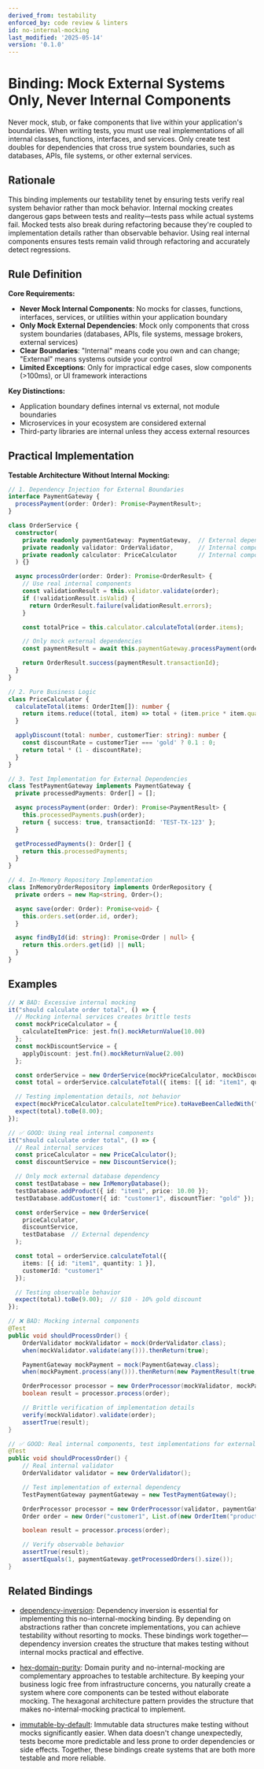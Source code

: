 ```yaml
---
derived_from: testability
enforced_by: code review & linters
id: no-internal-mocking
last_modified: '2025-05-14'
version: '0.1.0'
---
```

# Binding: Mock External Systems Only, Never Internal Components

Never mock, stub, or fake components that live within your application's boundaries.
When writing tests, you must use real implementations of all internal classes,
functions, interfaces, and services. Only create test doubles for dependencies that
cross true system boundaries, such as databases, APIs, file systems, or other external
services.

## Rationale

This binding implements our testability tenet by ensuring tests verify real system behavior rather than mock behavior. Internal mocking creates dangerous gaps between tests and reality—tests pass while actual systems fail. Mocked tests also break during refactoring because they're coupled to implementation details rather than observable behavior. Using real internal components ensures tests remain valid through refactoring and accurately detect regressions.

## Rule Definition

**Core Requirements:**

- **Never Mock Internal Components**: No mocks for classes, functions, interfaces, services, or utilities within your application boundary
- **Only Mock External Dependencies**: Mock only components that cross system boundaries (databases, APIs, file systems, message brokers, external services)
- **Clear Boundaries**: "Internal" means code you own and can change; "External" means systems outside your control
- **Limited Exceptions**: Only for impractical edge cases, slow components (>100ms), or UI framework interactions

**Key Distinctions:**
- Application boundary defines internal vs external, not module boundaries
- Microservices in your ecosystem are considered external
- Third-party libraries are internal unless they access external resources

## Practical Implementation

**Testable Architecture Without Internal Mocking:**

```typescript
// 1. Dependency Injection for External Boundaries
interface PaymentGateway {
  processPayment(order: Order): Promise<PaymentResult>;
}

class OrderService {
  constructor(
    private readonly paymentGateway: PaymentGateway,  // External dependency
    private readonly validator: OrderValidator,       // Internal component
    private readonly calculator: PriceCalculator      // Internal component
  ) {}

  async processOrder(order: Order): Promise<OrderResult> {
    // Use real internal components
    const validationResult = this.validator.validate(order);
    if (!validationResult.isValid) {
      return OrderResult.failure(validationResult.errors);
    }

    const totalPrice = this.calculator.calculateTotal(order.items);

    // Only mock external dependencies
    const paymentResult = await this.paymentGateway.processPayment(order);

    return OrderResult.success(paymentResult.transactionId);
  }
}

// 2. Pure Business Logic
class PriceCalculator {
  calculateTotal(items: OrderItem[]): number {
    return items.reduce((total, item) => total + (item.price * item.quantity), 0);
  }

  applyDiscount(total: number, customerTier: string): number {
    const discountRate = customerTier === 'gold' ? 0.1 : 0;
    return total * (1 - discountRate);
  }
}

// 3. Test Implementation for External Dependencies
class TestPaymentGateway implements PaymentGateway {
  private processedPayments: Order[] = [];

  async processPayment(order: Order): Promise<PaymentResult> {
    this.processedPayments.push(order);
    return { success: true, transactionId: 'TEST-TX-123' };
  }

  getProcessedPayments(): Order[] {
    return this.processedPayments;
  }
}

// 4. In-Memory Repository Implementation
class InMemoryOrderRepository implements OrderRepository {
  private orders = new Map<string, Order>();

  async save(order: Order): Promise<void> {
    this.orders.set(order.id, order);
  }

  async findById(id: string): Promise<Order | null> {
    return this.orders.get(id) || null;
  }
}
```

## Examples

```typescript
// ❌ BAD: Excessive internal mocking
it("should calculate order total", () => {
  // Mocking internal services creates brittle tests
  const mockPriceCalculator = {
    calculateItemPrice: jest.fn().mockReturnValue(10.00)
  };
  const mockDiscountService = {
    applyDiscount: jest.fn().mockReturnValue(2.00)
  };

  const orderService = new OrderService(mockPriceCalculator, mockDiscountService);
  const total = orderService.calculateTotal({ items: [{ id: "item1", quantity: 1 }] });

  // Testing implementation details, not behavior
  expect(mockPriceCalculator.calculateItemPrice).toHaveBeenCalledWith("item1", 1);
  expect(total).toBe(8.00);
});

// ✅ GOOD: Using real internal components
it("should calculate order total", () => {
  // Real internal services
  const priceCalculator = new PriceCalculator();
  const discountService = new DiscountService();

  // Only mock external database dependency
  const testDatabase = new InMemoryDatabase();
  testDatabase.addProduct({ id: "item1", price: 10.00 });
  testDatabase.addCustomer({ id: "customer1", discountTier: "gold" });

  const orderService = new OrderService(
    priceCalculator,
    discountService,
    testDatabase  // External dependency
  );

  const total = orderService.calculateTotal({
    items: [{ id: "item1", quantity: 1 }],
    customerId: "customer1"
  });

  // Testing observable behavior
  expect(total).toBe(9.00);  // $10 - 10% gold discount
});
```

```java
// ❌ BAD: Mocking internal components
@Test
public void shouldProcessOrder() {
    OrderValidator mockValidator = mock(OrderValidator.class);
    when(mockValidator.validate(any())).thenReturn(true);

    PaymentGateway mockPayment = mock(PaymentGateway.class);
    when(mockPayment.process(any())).thenReturn(new PaymentResult(true, "TX123"));

    OrderProcessor processor = new OrderProcessor(mockValidator, mockPayment);
    boolean result = processor.process(order);

    // Brittle verification of implementation details
    verify(mockValidator).validate(order);
    assertTrue(result);
}

// ✅ GOOD: Real internal components, test implementations for externals
@Test
public void shouldProcessOrder() {
    // Real internal validator
    OrderValidator validator = new OrderValidator();

    // Test implementation of external dependency
    TestPaymentGateway paymentGateway = new TestPaymentGateway();

    OrderProcessor processor = new OrderProcessor(validator, paymentGateway);
    Order order = new Order("customer1", List.of(new OrderItem("product1", 1)));

    boolean result = processor.process(order);

    // Verify observable behavior
    assertTrue(result);
    assertEquals(1, paymentGateway.getProcessedOrders().size());
}
```

## Related Bindings

- [dependency-inversion](../../docs/bindings/core/dependency-inversion.md): Dependency inversion is essential for
  implementing this no-internal-mocking binding. By depending on abstractions rather
  than concrete implementations, you can achieve testability without resorting to mocks.
  These bindings work together—dependency inversion creates the structure that makes
  testing without internal mocks practical and effective.

- [hex-domain-purity](../../docs/bindings/core/hex-domain-purity.md): Domain purity and no-internal-mocking are
  complementary approaches to testable architecture. By keeping your business logic free
  from infrastructure concerns, you naturally create a system where core components can
  be tested without elaborate mocking. The hexagonal architecture pattern provides the
  structure that makes no-internal-mocking practical to implement.

- [immutable-by-default](../../docs/bindings/core/immutable-by-default.md): Immutable data structures make
  testing without mocks significantly easier. When data doesn't change unexpectedly,
  tests become more predictable and less prone to order dependencies or side effects.
  Together, these bindings create systems that are both more testable and more reliable.
